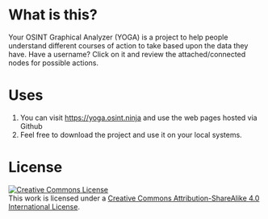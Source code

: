 # What is this?
Your OSINT Graphical Analyzer (YOGA) is a project to help people understand different courses of action to take based upon the data they have. Have a username? Click on it and review the attached/connected nodes for possible actions.

# Uses
1. You can visit https://yoga.osint.ninja and use the web pages hosted via Github
2. Feel free to download the project and use it on your local systems.

# License
<a rel="license" href="http://creativecommons.org/licenses/by-sa/4.0/"><img alt="Creative Commons License" style="border-width:0" src="https://i.creativecommons.org/l/by-sa/4.0/88x31.png" /></a><br />This work is licensed under a <a rel="license" href="http://creativecommons.org/licenses/by-sa/4.0/">Creative Commons Attribution-ShareAlike 4.0 International License</a>.
